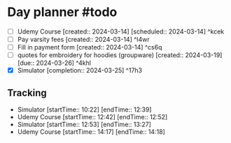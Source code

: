 # Day planner #todo 
- [ ] Udemy Course [created:: 2024-03-14]  [scheduled:: 2024-03-14] ^kcek
- [ ] Pay varsity fees  [created:: 2024-03-14] ^l4wr
- [ ] Fill in payment form  [created:: 2024-03-14] ^cs6q
- [ ] quotes for embroidery for hoodies (groupware)  [created:: 2024-03-19]  [due:: 2024-03-26] ^4khl
- [x] Simulator  [completion:: 2024-03-25] ^17h3

## Tracking
- Simulator [startTime:: 10:22] [endTime:: 12:39]
- Udemy Course [startTime:: 12:42] [endTime:: 12:52]
- Simulator [startTime:: 12:53] [endTime:: 13:27]
- Udemy Course [startTime:: 14:17] [endTime:: 14:18]